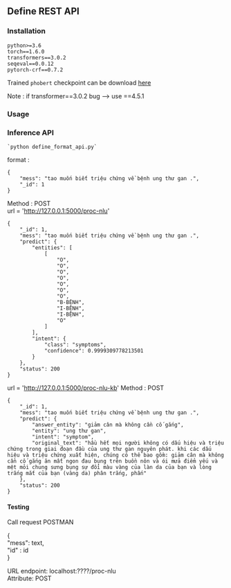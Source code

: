 ## Define REST API

### Installation
    python>=3.6
    torch==1.6.0
    transformers==3.0.2
    seqeval==0.0.12
    pytorch-crf==0.7.2

Trained `phobert` checkpoint can be download [here](https://drive.google.com/drive/folders/1-AH7yrtYpxspNHFh8JqIu7mYKBekMRKU?usp=sharing)

Note : if transformer==3.0.2 bug --> use ==4.5.1  


### Usage 

### Inference API
    `python define_format_api.py`

format : 
```
{   
    "mess": "tao muốn biết triệu chứng về bệnh ung thư gan .",
    "_id": 1
}
```
Method : POST  
url = 'http://127.0.0.1:5000/proc-nlu'  
```
{
    "_id": 1,
    "mess": "tao muốn biết triệu chứng về bệnh ung thư gan .",
    "predict": {
        "entities": [
            [
                "O",
                "O",
                "O",
                "O",
                "O",
                "O",
                "O",
                "B-BỆNH",
                "I-BỆNH",
                "I-BỆNH",
                "O"
            ]
        ],
        "intent": {
            "class": "symptoms",
            "confidence": 0.9999309778213501
        }
    },
    "status": 200
}
```
url = 'http://127.0.0.1:5000/proc-nlu-kb'
Method : POST
```
{
    "_id": 1,
    "mess": "tao muốn biết triệu chứng về bệnh ung thư gan .",
    "predict": {
        "answer_entity": "giảm cân mà không cần cố gắng",
        "entity": "ung thư gan",
        "intent": "symptom",
        "original_text": "hầu hết mọi người không có dấu hiệu và triệu chứng trong giai đoạn đầu của ung thư gan nguyên phát. khi các dấu hiệu và triệu chứng xuất hiện, chúng có thể bao gồm: giảm cân mà không cần cố gắng ăn mất ngon đau bụng trên buồn nôn và ói mửa điểm yếu và mệt mỏi chung sưng bụng sự đổi màu vàng của làn da của bạn và lòng trắng mắt của bạn (vàng da) phân trắng, phấn"
    },
    "status": 200
}
```
#### Testing

Call request POSTMAN


{\
    "mess": text,\
    "id" : id\
}

URL endpoint: localhost:????/proc-nlu\
Attribute: POST
